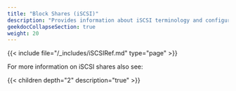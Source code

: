 ```yaml
---
title: "Block Shares (iSCSI)"
description: "Provides information about iSCSI terminology and configuration for TrueNAS CORE."
geekdocCollapseSection: true
weight: 20
---
```


{{< include file="/_includes/iSCSIRef.md" type="page" >}}

For more information on iSCSI shares also see:

{{< children depth="2" description="true" >}}
